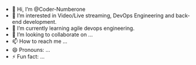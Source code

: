 - 👋 Hi, I’m @Coder-Numberone
- 👀 I’m interested in Video/Live streaming, DevOps Engineering and back-end development.
- 🌱 I’m currently learning agile devops engineering.
- 💞️ I’m looking to collaborate on ...
- 📫 How to reach me ...
- 😄 Pronouns: ...
- ⚡ Fun fact: ...

<!---
Coder-Numberone/Coder-Numberone is a ✨ special ✨ repository because its `README.md` (this file) appears on your GitHub profile.
You can click the Preview link to take a look at your changes.
--->

